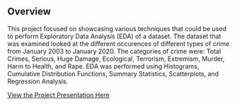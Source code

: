 ## Overview
This project focused on showcasing various techniques that could be used to perform Exploratory Data Analysis (EDA) of a dataset. The dataset that was examined looked at the different occurences of different types of crime from January 2003 to January 2020. The categories of crime were: Total Crimes, Serious, Huge Damage, Ecological, Terrorism, Extremism, Murder, Harm to Health, and Rape. EDA was performed using Histograms, Cumulative Distribution Functions, Summary Statistics, Scatterplots, and Regression Analysis.

<a href="username.github.io/projects/RussianCrimeRates.pdf" target="_blank"> View the Project Presentation Here</a>
